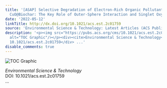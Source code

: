 ```yaml
---
title: '[ASAP] Selective Degradation of Electron-Rich Organic Pollutants Induced by
  CuO@Biochar: The Key Role of Outer-Sphere Interaction and Singlet Oxygen'
date: '2022-05-12'
linkTitle: http://dx.doi.org/10.1021/acs.est.2c01759
source: 'Environmental Science & Technology: Latest Articles (ACS Publications)'
description: '<p><img src="https://pubs.acs.org/cms/10.1021/acs.est.2c01759/asset/images/medium/es2c01759_0008.gif"
  alt="TOC Graphic"/></p><div><cite>Environmental Science & Technology</cite></div><div>DOI:
  10.1021/acs.est.2c01759</div> ...'
disable_comments: true
---
```

<p><img src="https://pubs.acs.org/cms/10.1021/acs.est.2c01759/asset/images/medium/es2c01759_0008.gif" alt="TOC Graphic"/></p><div><cite>Environmental Science & Technology</cite></div><div>DOI: 10.1021/acs.est.2c01759</div> ...